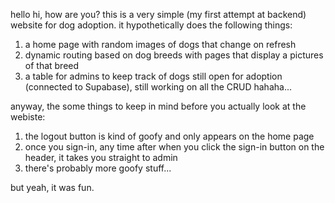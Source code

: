 hello hi, how are you? this is a very simple (my first attempt at backend) website for dog adoption. it hypothetically does the following things:

1) a home page with random images of dogs that change on refresh
2) dynamic routing based on dog breeds with pages that display a pictures of that breed
3) a table for admins to keep track of dogs still open for adoption (connected to Supabase), still working on all the CRUD hahaha...

anyway, the some things to keep in mind before you actually look at the webiste:

1) the logout button is kind of goofy and only appears on the home page
2) once you sign-in, any time after when you click the sign-in button on the header, it takes you straight to admin
3) there's probably more goofy stuff...

but yeah, it was fun.